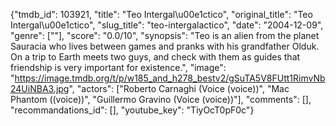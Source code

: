 {"tmdb_id": 103921, "title": "Teo Intergal\u00e1ctico", "original_title": "Teo Intergal\u00e1ctico", "slug_title": "teo-intergalactico", "date": "2004-12-09", "genre": [""], "score": "0.0/10", "synopsis": "Teo is an alien from the planet Sauracia who lives between games and pranks with his grandfather Olduk. On a trip to Earth meets two guys, and check with them as guides that friendship is very important for existence.", "image": "https://image.tmdb.org/t/p/w185_and_h278_bestv2/gSuTA5V8FUtt1RimvNb24UiNBA3.jpg", "actors": ["Roberto Carnaghi (Voice (voice))", "Mac Phantom ((voice))", "Guillermo Gravino (Voice (voice))"], "comments": [], "recommandations_id": [], "youtube_key": "TiyOcT0pF0c"}
